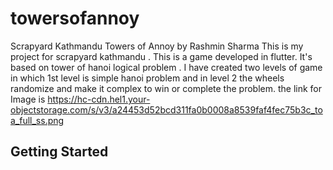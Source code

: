 # towersofannoy

Scrapyard Kathmandu 
Towers of Annoy by Rashmin Sharma
This is my project for scrapyard kathmandu . This is a game developed in flutter. It's based on tower of hanoi logical problem . I have created two levels of game in which 1st level is simple hanoi problem and in level 2 the wheels randomize and make it complex to win or complete the problem.
the link for Image is
https://hc-cdn.hel1.your-objectstorage.com/s/v3/a24453d52bcd311fa0b0008a8539faf4fec75b3c_toa_full_ss.png

## Getting Started

